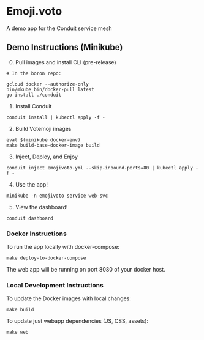 # Emoji.voto

A demo app for the Conduit service mesh

## Demo Instructions (Minikube)

0. Pull images and install CLI (pre-release)

```
# In the boron repo:

gcloud docker --authorize-only
bin/mkube bin/docker-pull latest
go install ./conduit
```

1. Install Conduit

```
conduit install | kubectl apply -f -
```

2. Build Votemoji images

```
eval $(minikube docker-env)
make build-base-docker-image build
```

3. Inject, Deploy, and Enjoy

```
conduit inject emojivoto.yml --skip-inbound-ports=80 | kubectl apply -f -
```

4. Use the app!

```
minikube -n emojivoto service web-svc
```

5. View the dashboard!

```
conduit dashboard
```

### Docker Instructions

To run the app locally with docker-compose:

```
make deploy-to-docker-compose
```

The web app will be running on port 8080 of your docker host.

### Local Development Instructions

To update the Docker images with local changes:

```
make build
```

To update just webapp dependencies (JS, CSS, assets):

```
make web
```
